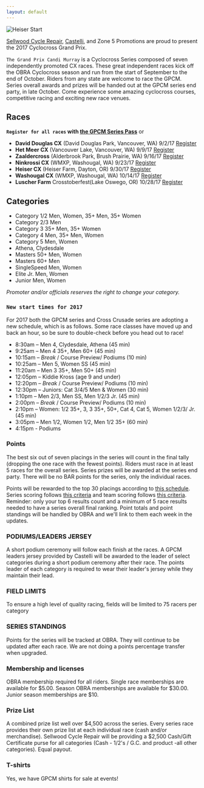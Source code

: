 ```yaml
---
layout: default
---
```


![Heiser Start](http://cyclocross.gp/header.jpg)

[Sellwood Cycle Repair](https://sellwoodcycle.com/), [Castelli](https://www.castelli-cycling.com/), and Zone 5 Promotions are proud to present the 2017 Cyclocross Grand Prix.

`The Grand Prix Candi Murray` is a Cyclocross Series composed of seven independently promoted CX races. These great independent races kick off the OBRA Cyclocross season and run from the start of September to the end of October. Riders from any state are welcome to race the GPCM. Series overall awards and prizes will be handed out at the GPCM series end party, in late October. Come experience some amazing cyclocross courses, competitive racing and exciting new race venues.


## Races

__`Register for all races` with [the GPCM Series Pass](http://obra.org/events/25680/register)__ or

* **David Douglas CX** (David Douglas Park, Vancouver, WA) 9/2/17 [Register](http://obra.org/events/25678/register)
* **Het Meer CX** (Vancouver Lake, Vancouver, WA) 9/9/17 [Register](http://obra.org/events/25679/register)
* **Zaaldercross** (Alderbrook Park, Brush Prairie, WA) 9/16/17 [Register](http://obra.org/events/25681/register)
* **Ninkrossi CX** (WMXP, Washougal, WA) 9/23/17 [Register](http://obra.org/events/25682/register)
* **Heiser CX** (Heiser Farm, Dayton, OR) 9/30/17 [Register](http://obra.org/events/25683/register)
* **Washougal CX** (WMXP, Washougal, WA) 10/14/17 [Register](http://obra.org/events/25684/register)
* **Luscher Farm** Crosstoberfest(Lake Oswego, OR) 10/28/17 [Register](http://obra.org/events/25685/register)


## Categories

* Category 1/2 Men, Women, 35+ Men, 35+ Women
* Category 2/3 Men
* Category 3 35+ Men, 35+ Women
* Category 4 Men, 35+ Men, Women
* Category 5 Men, Women
* Athena, Clydesdale
* Masters 50+ Men, Women
* Masters 60+ Men
* SingleSpeed Men, Women
* Elite Jr. Men, Women
* Junior Men, Women

*Promoter and/or officials reserves the right to change your category.*

### `New start times for 2017`

For 2017 both the GPCM series and Cross Crusade series are adopting a new schedule, which is as follows. Some race classes have moved up and back an hour, so be sure to double-check before you head out to race!

* 8:30am – Men 4, Clydesdale, Athena (45 min)
* 9:25am – Men 4 35+, Men 60+ (45 min)
* 10:15am – *Break* / Course Preview/ Podiums (10 min)
* 10:25am – Men 5, Women SS (45 min)
* 11:20am – Men 3 35+, Men 50+ (45 min)
* 12:05pm – Kiddie Kross (age 9 and under)
* 12:20pm – *Break* / Course Preview/ Podiums (10 min)
* 12:30pm – Juniors: Cat 3/4/5 Men & Women (30 min)
* 1:10pm – Men 2/3, Men SS, Men 1/2/3 Jr. (45 min)
* 2:00pm – *Break* / Course Preview/ Podiums (10 min)
* 2:10pm – Women: 1/2 35+, 3, 3 35+, 50+, Cat 4, Cat 5, Women 1/2/3/ Jr. (45 min)
* 3:05pm – Men 1/2, Women 1/2, Men 1/2 35+ (60 min)
* 4:15pm - Podiums

### Points

The best six out of seven placings in the series will count in the final tally (dropping the one race with the fewest points). Riders must race in at least 5 races for the overall series. Series prizes will be awarded at the series end party. There will be no BAR points for the series, only the individual races.

Points will be rewarded to the top 30 placings according to [this schedule](http://cyclocross.gp/Individualseriesscoring.pdf). Series scoring follows [this criteria](http://cyclocross.gp/SeriesScoring.pdf) and team scoring follows [this criteria](http://cyclocross.gp/Teamscoringforsingleevents.pdf). Reminder: only your top 6 results count and a minimum of 5 race results needed to have a series overall final ranking. Point totals and point standings will be handled by OBRA and we'll link to them each week in the updates.

### PODIUMS/LEADERS JERSEY

A short podium ceremony will follow each finish at the races. A GPCM leaders jersey provided by Castelli will be awarded to the leader of select categories during a short podium ceremony after their race. The points leader of each category is required to wear their leader's jersey while they maintain their lead.

### FIELD LIMITS

To ensure a high level of quality racing, fields will be limited to 75 racers per category

### SERIES STANDINGS

Points for the series will be tracked at OBRA. They will continue to be updated after each race. We are not doing a points percentage transfer when upgraded.

### Membership and licenses

OBRA membership required for all riders. Single race memberships are available for $5.00. Season OBRA memberships are available for $30.00. Junior season memberships are $10.

### Prize List

A combined prize list well over $4,500 across the series. Every series race provides their own prize list at each individual race (cash and/or merchandise). Sellwood Cycle Repair will be providing a $2,500 Cash/Gift Certificate purse for all categories (Cash - 1/2's / G.C. and product -all other categories). Equal payout.

### T-shirts

Yes, we have GPCM shirts for sale at events!



